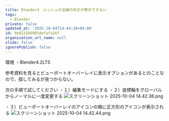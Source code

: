 ```yaml
---
title: Blender4　メッシュの法線の向きが表示できない
tags:
  - Blender
private: false
updated_at: '2025-10-04T14:44:28+09:00'
id: 8e023209965defafa26f
organization_url_name: null
slide: false
ignorePublish: false
---
```

環境
・Blender4.2LTS

参考資料を見るとビューポートオーバーレイに表示オプションがあるとのことなので、探してみるが見つからない。

次の手順で試してください
・１）編集モードにする
・２）座標軸をグローバルからノーマルに一度変更する
![スクリーンショット 2025-10-04 14.42.38.png](https://qiita-image-store.s3.ap-northeast-1.amazonaws.com/0/4049147/65870524-bf3b-444a-91c9-13d412e84a3c.png)

・３）ビューポートオーバーレイのアイコンの隣に正方形のアイコンが表示される
![スクリーンショット 2025-10-04 14.42.44.png](https://qiita-image-store.s3.ap-northeast-1.amazonaws.com/0/4049147/e86d464b-1b94-43b0-b4f4-b101588bf18a.png)


